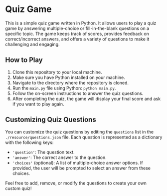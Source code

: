 # Quiz Game

This is a simple quiz game written in Python. It allows users to play a quiz game by answering multiple-choice or fill-in-the-blank questions on a specific topic. The game keeps track of scores, provides feedback on correct/incorrect answers, and offers a variety of questions to make it challenging and engaging.

## How to Play

1. Clone this repository to your local machine.
2. Make sure you have Python installed on your machine.
3. Navigate to the directory where the repository is cloned.
4. Run the `main.py` file using Python: `python main.py`.
5. Follow the on-screen instructions to answer the quiz questions.
6. After completing the quiz, the game will display your final score and ask if you want to play again.

## Customizing Quiz Questions

You can customize the quiz questions by editing the `questions` list in the `./resource/questions.json` file. Each question is represented as a dictionary with the following keys:

- `'question'`: The question text.
- `'answer'`: The correct answer to the question.
- `'choices'` (optional): A list of multiple-choice answer options. If provided, the user will be prompted to select an answer from these choices.

Feel free to add, remove, or modify the questions to create your own custom quiz!